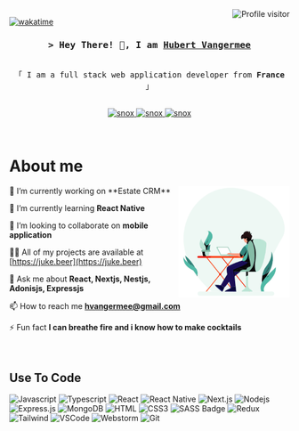 <a href="https://komarev.com/ghpvc/?username=snox-dev1">
  <img align="right" src="https://komarev.com/ghpvc/?username=snox-dev1&label=Visitors&color=0e75b6&style=flat" alt="Profile visitor" />
</a>


[![wakatime](https://wakatime.com/badge/user/018af262-3291-49c2-9ac4-9bef1209258a.svg)](https://wakatime.com/@018af262-3291-49c2-9ac4-9bef1209258a)


<h3 align="center">
        <samp>&gt; Hey There! 👋, I am
                <b><a target="_blank" href="https://valorion.fr">Hubert Vangermee</a></b>
        </samp>
</h3>

<p align="center"> 
  <samp>
    <br>
    「 I am a full stack web application developer from <b>France</b> 」
    <br>
    <br>
  </samp>
</p>

<p align="center">
 <a href="https://valorion.fr" target="blank">
  <img src="https://img.shields.io/badge/Website-DC143C?style=for-the-badge&logo=nextdotjs&logoColor=white" alt="snox" />
 </a>
 <a href="https://linkedin.com/in/hvangermee" target="_blank">
  <img src="https://img.shields.io/badge/LinkedIn-0077B5?style=for-the-badge&logo=linkedin&logoColor=white" alt="snox"/>
 </a>
 <a href="https://instagram.com/berto_bartender" target="_blank">
  <img src="https://img.shields.io/badge/Instagram-fe4164?style=for-the-badge&logo=instagram&logoColor=white" alt="snox" />
 </a> 
</p>
<br />

 # About me
 
 <p>
   <img align="right" alt="Person coding gif" src="https://github.com/chandan-reddy-k/chandan-reddy-k/blob/master/assets/coding.gif" width="200" />
🔭  I’m currently working on **Estate CRM**

🌱  I’m currently learning **React Native**

👯  I’m looking to collaborate on **mobile application**

👨‍💻  All of my projects are available at [https://juke.beer](https://juke.beer)

💬  Ask me about **React, Nextjs, Nestjs, Adonisjs, Expressjs**

📫  How to reach me **hvangermee@gmail.com**

⚡  Fun fact **I can breathe fire and i know how to make cocktails**
<br/>
<br/>
<br/>

## Use To Code

![Javascript](https://img.shields.io/badge/Javascript-F0DB4F?style=for-the-badge&labelColor=black&logo=javascript&logoColor=F0DB4F)
![Typescript](https://img.shields.io/badge/Typescript-007acc?style=for-the-badge&labelColor=black&logo=typescript&logoColor=007acc)
![React](https://img.shields.io/badge/-React-61DBFB?style=for-the-badge&labelColor=black&logo=react&logoColor=61DBFB)
![React Native](https://img.shields.io/badge/React_Native-20232A?style=for-the-badge&logo=react&logoColor=61DAFB)
![Next.js](https://img.shields.io/badge/next.js-000000?style=for-the-badge&logo=nextdotjs&logoColor=white)
![Nodejs](https://img.shields.io/badge/Nodejs-3C873A?style=for-the-badge&labelColor=black&logo=node.js&logoColor=3C873A)
![Express.js](https://img.shields.io/badge/Express.js-000000?style=for-the-badge&logo=express&logoColor=white)
![MongoDB](https://img.shields.io/badge/MongoDB-4EA94B?style=for-the-badge&logo=mongodb&logoColor=white)
![HTML](https://img.shields.io/badge/HTML5-E34F26?style=for-the-badge&logo=html5&logoColor=white)
![CSS3](https://img.shields.io/badge/CSS3-1572B6?style=for-the-badge&logo=css3&logoColor=white)
![SASS Badge](https://img.shields.io/badge/Sass-CC6699?style=for-the-badge&logo=sass&logoColor=white)
![Redux](https://img.shields.io/badge/Redux-593D88?style=for-the-badge&logo=redux&logoColor=white)
![Tailwind](https://img.shields.io/badge/Tailwind_CSS-092749?style=for-the-badge&logo=tailwindcss&logoColor=06B6D4&labelColor=000000)
![VSCode](https://img.shields.io/badge/Visual_Studio-0078d7?style=for-the-badge&logo=visual%20studio&logoColor=white)
![Webstorm](https://img.shields.io/badge/Webstorm-000000?style=for-the-badge&logo=webstorm&logoColor=white)
![Git](https://img.shields.io/badge/Git-F05032?style=for-the-badge&logo=git&logoColor=white)
<br/>
<br/>
<br/>
